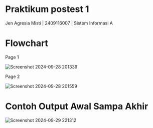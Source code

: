 # Praktikum postest 1
Jen Agresia Misti | 2409116007 | Sistem Informasi A

# Flowchart
Page 1

![Screenshot 2024-09-28 201339](https://github.com/user-attachments/assets/ed4a2b67-47ae-446e-9c40-836cd3ced0aa)

Page 2

![Screenshot 2024-09-28 201559](https://github.com/user-attachments/assets/92d81de4-f71a-472f-b671-a6cc79e2b774)

# Contoh Output Awal Sampa Akhir
![Screenshot 2024-09-29 221312](https://github.com/user-attachments/assets/48c17822-4af9-4b39-ae8f-ebcf1f99d822)
